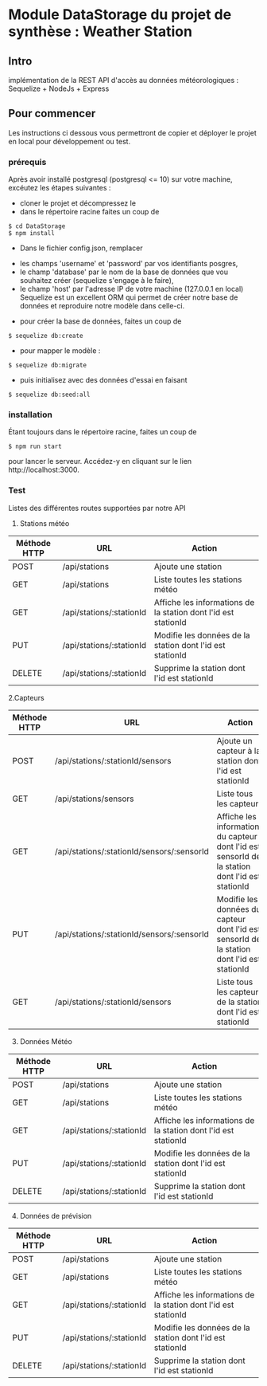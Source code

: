 # Module DataStorage du projet de synthèse : Weather Station
## Intro
implémentation de la REST API d'accès au données météorologiques : Sequelize + NodeJs + Express

## Pour commencer
Les instructions ci dessous vous permettront de copier et déployer le projet en local pour développement ou test.

### prérequis
Après avoir installé postgresql (postgresql <= 10) sur votre machine, excéutez les étapes suivantes : 
- cloner le projet et décompressez le 
- dans le répertoire racine faites un coup de 
```
$ cd DataStorage
$ npm install
```
- Dans le fichier config.json, remplacer 
 * les champs 'username' et 'password' par vos identifiants posgres, 
 * le champ 'database' par le nom de la base de données que vou souhaitez créer (sequelize s'engage à le faire),
 * le champ 'host' par l'adresse IP de votre machine (127.0.0.1 en local)
Sequelize est un excellent ORM qui permet de créer notre base de données et reproduire notre modèle dans celle-ci.
- pour créer la base de données, faites un coup de 
```
$ sequelize db:create
```
- pour mapper le modèle :
```
$ sequelize db:migrate
```
- puis initialisez avec des données d'essai en faisant 
```
$ sequelize db:seed:all
```

### installation
Étant toujours dans le répertoire racine, faites un coup de 
```
$ npm run start 
```
pour lancer le serveur. 
Accédez-y en cliquant sur le lien http://localhost:3000. 

### Test 
Listes des différentes routes supportées par notre API
1. Stations météo 

Méthode HTTP | URL | Action 
-------------|-----|----------
POST | /api/stations | Ajoute une station
GET  | /api/stations | Liste toutes les stations météo
GET  | /api/stations/:stationId | Affiche les informations de la station dont l'id est stationId
PUT  | /api/stations/:stationId | Modifie les données de la station dont l'id est stationId
DELETE | /api/stations/:stationId | Supprime la station dont l'id est stationId

2.Capteurs

Méthode HTTP | URL | Action 
-------------|-----|----------
POST | /api/stations/:stationId/sensors | Ajoute un capteur à la station dont l'id est stationId
GET  | /api/stations/sensors | Liste tous les capteurs
GET  | /api/stations/:stationId/sensors/:sensorId | Affiche les informations du capteur dont l'id est sensorId de la station dont l'id est stationId
PUT  | /api/stations/:stationId/sensors/:sensorId | Modifie les données du capteur dont l'id est sensorId de la station dont l'id est stationId
GET | /api/stations/:stationId/sensors | Liste tous les capteurs de la station dont l'id est stationId

3. Données Météo

Méthode HTTP | URL | Action 
-------------|-----|----------
POST | /api/stations | Ajoute une station
GET  | /api/stations | Liste toutes les stations météo
GET  | /api/stations/:stationId | Affiche les informations de la station dont l'id est stationId
PUT  | /api/stations/:stationId | Modifie les données de la station dont l'id est stationId
DELETE | /api/stations/:stationId | Supprime la station dont l'id est stationId

4. Données de prévision

Méthode HTTP | URL | Action 
-------------|-----|----------
POST | /api/stations | Ajoute une station
GET  | /api/stations | Liste toutes les stations météo
GET  | /api/stations/:stationId | Affiche les informations de la station dont l'id est stationId
PUT  | /api/stations/:stationId | Modifie les données de la station dont l'id est stationId
DELETE | /api/stations/:stationId | Supprime la station dont l'id est stationId
